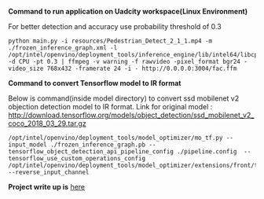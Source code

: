 **Command to run application on Uadcity workspace(Linux Environment)**

For better detection and accuracy use probability threshold of 0.3
```
python main.py -i resources/Pedestrian_Detect_2_1_1.mp4 -m ./frozen_inference_graph.xml -l /opt/intel/openvino/deployment_tools/inference_engine/lib/intel64/libcpu_extension_sse4.so -d CPU -pt 0.3 | ffmpeg -v warning -f rawvideo -pixel_format bgr24 -video_size 768x432 -framerate 24 -i - http://0.0.0.0:3004/fac.ffm
```
**Command to convert Tensorflow model to IR format**

 Below is command(inside model directory) to convert ssd mobilenet v2 objection detection model to IR format. Link for original model : http://download.tensorflow.org/models/object_detection/ssd_mobilenet_v2_coco_2018_03_29.tar.gz
 
 ```
 /opt/intel/openvino/deployment_tools/model_optimizer/mo_tf.py --input_model ./frozen_inference_graph.pb --tensorflow_object_detection_api_pipeline_config ./pipeline.config  --tensorflow_use_custom_operations_config  /opt/intel/openvino/deployment_tools/model_optimizer/extensions/front/tf/ssd_v2_support.json  --reverse_input_channel 
 ```
 
 **Project write up is** [here](https://github.com/chetancyber24/People_Counter_OpenVINO/blob/master/WRITEUP.md)
